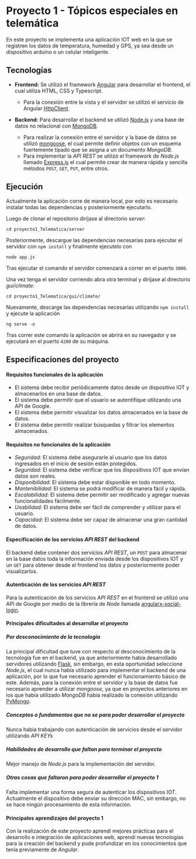 # Proyecto 1 - Tópicos especiales en telemática
En este proyecto se implementa una aplicación IOT web en la que se registren los datos de temperatura, humedad y GPS, ya sea desde un dispositivo arduino o un celular inteligente.

## Tecnologías
* **Frontend:** Se utilizó el framework [Angular](https://angular.io/) para desarrollar el frontend, el cual utiliza HTML, CSS y Typescript. 
  - Para la conexión entre la vista y el servidor se utilizó el servicio de Angular [HttpClient](https://angular.io/guide/http). 

* **Backend:** Para desarrollar el backend se utilizó [Node.js](https://nodejs.org/es/) y una base de datos no relacional con [MongoDB](https://www.mongodb.com/es). 
  - Para realizar la conexión entre el servidor y la base de datos se utilizó [mongoose](https://mongoosejs.com/), el cual permite definir objetos con un esquema fuertemente tipado que se asigna a un documento *MongoDB*.
  - Para implementar la *API REST* se utilizó el framework de *Node.js* llamado [Express.js](https://expressjs.com/es/) el cual permite crear de manera rápida y sencilla métodos `POST`, `GET`, `PUT`, entre otros.

## Ejecución
Actualmente la aplicación corre de manera local, por esto es necesario instalar todas las dependencias y posteriormente ejecutarlo.

Luego de clonar el repositorio diríjase al directorio *server*:
```
cd proyecto1_Telematica/server
```
Posteriormente, descargue las dependencias necesarias para ejecutar el servidor con `npm install` y finalmente ejecutelo con
```
node app.js
```
Tras ejecutar el comando el servidor comenzará a correr en el puerto `3000`.

Una vez tenga el servidor corriendo abra otra terminal y diríjase al directorio *gui/climate*:
```
cd proyecto1_Telematica/gui/climate/
```
Nuevamente, descarge las dependencias necesarias utilizando `npm install` y ejecute la aplicación
```
ng serve -o
```
Tras correr este comando la aplicación se abrirá en su navegador y se ejecutará en el puerto `4200` de su máquina.

## Especificaciones del proyecto
#### Requisitos funcionales de la aplicación
- El sistema debe recibir periódicamente datos desde un dispositivo IOT y almacenarlos en una base de datos.
- El sistema debe permitir que el usuario se autentifique utilizando una API de Google.
- El sistema debe permitir visualizar los datos almacenados en la base de datos.
- El sistema debe permitir realizar búsquedas y filtrar los elementos almacenados.

#### Requisitos no funcionales de la aplicación
- *Seguridad:* El sistema debe asegurarle al usuario que los datos ingresados en el inicio de sesión están protegidos.
- *Seguridad:* El sistema debe verificar que los dispositivos IOT que envían datos son reales.
- *Disponibilidad:* El sistema debe estar disponible en todo momento.
- *Mantenibilidad:* El sistema se podrá modificar de manera fácil y rápida.
- *Escalabilidad:* El sistema debe permitir ser modificado y agregar nuevas funcionalidades fácilmente.
- *Usabilidad:* El sistema debe ser fácil de comprender y utilizar para el usuario.
- *Capacidad:* El sistema debe ser capaz de almacenar una gran cantidad de datos.

#### Especificación de los servicios *API REST* del backend
El backend debe contener dos servicios *API REST*, un `POST` para almacenar en la base datos toda la información enviada desde los dispositivos IOT y un `GET` para obtener desde el frontend los datos y posteriormente poder visualizarlos.

#### Autenticación de los servicios *API REST*
Para la autenticación de los servicios *API REST* en el frontend se utilizó una API de Google por medio de la librería de *Node* llamada [angularx-social-login](https://www.npmjs.com/package/angularx-social-login).

#### Principales dificultades al desarrollar el proyecto

##### Por desconocimiento de la tecnología
La principal dificultad que tuve con respecto al desconocimiento de la tecnología fue en el backend, ya que anteriormente había desarrollado servidores utilizando [Flask](https://www.palletsprojects.com/p/flask/), sin embargo, en esta oportunidad seleccione *Node.js*, el cual nunca había utilizado para implementar el backend de una aplicación, por lo que fue necesario aprender el funcionamiento básico de este. Además, para la conexión entre el servidor y la base de datos fue necesario aprender a utilizar *mongoose*, ya que en proyectos anteriores en los que había utilizado *MongoDB* había realizado la conexión utilizando [PyMongo](https://api.mongodb.com/python/current/). 

##### Conceptos o fundamentos que no se para poder desarrollar el proyecto
Nunca había trabajando con autenticación de servicios desde el servidor utilizando *API KEYs*

##### Habilidades de desarrollo que faltan para terminar el proyecto
Mejor manejo de *Node.js* para la implementación del servidor.

##### Otras cosas que faltaron para poder desarrollar el proyecto 1
Falta implementar una forma segura de autenticar los dispositivos IOT. Actualmente el dispositivo debe enviar su dirección MAC, sin embargo, no se hace ningún procesamiento de esta información.

#### Principales aprendizajes del proyecto 1
Con la realización de este proyecto aprendí mejores prácticas para el desarrollo e integración de aplicaciones web, aprendí nuevas tecnologías para la creación del backend y pude profundizar en los conocimientos que tenía previamente de *Angular*.
